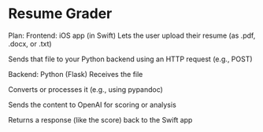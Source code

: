 # Resume Grader
Plan:
Frontend: iOS app (in Swift)
Lets the user upload their resume (as .pdf, .docx, or .txt)

Sends that file to your Python backend using an HTTP request (e.g., POST)


Backend: Python (Flask)
Receives the file

Converts or processes it (e.g., using pypandoc)

Sends the content to OpenAI for scoring or analysis

Returns a response (like the score) back to the Swift app
